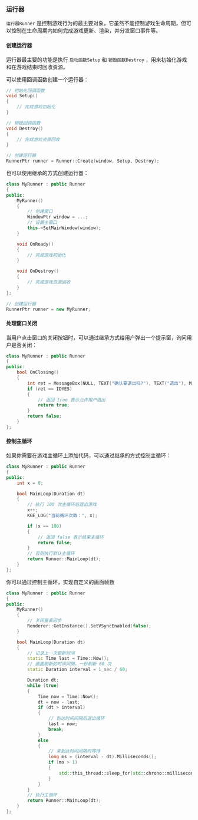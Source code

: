 ### 运行器

`运行器Runner` 是控制游戏行为的最主要对象，它虽然不能控制游戏生命周期，但可以控制在生命周期内如何完成游戏更新、渲染，并分发窗口事件等。

#### 创建运行器

运行器最主要的功能是执行 `启动函数Setup` 和 `销毁函数Destroy` ，用来初始化游戏和在游戏结束时回收资源。

可以使用回调函数创建一个运行器：

```cpp
// 初始化回调函数
void Setup()
{
    // 完成游戏初始化
}

// 销毁回调函数
void Destroy()
{
    // 完成游戏资源回收
}

// 创建运行器
RunnerPtr runner = Runner::Create(window, Setup, Destroy);
```

也可以使用继承的方式创建运行器：

```cpp
class MyRunner : public Runner
{
public:
    MyRunner()
    {
        // 创建窗口
        WindowPtr window = ...;
        // 设置主窗口
        this->SetMainWindow(window);
    }

    void OnReady()
    {
        // 完成游戏初始化
    }

    void OnDestroy()
    {
        // 完成游戏资源回收
    }
};

// 创建运行器
RunnerPtr runner = new MyRunner;
```

#### 处理窗口关闭

当用户点击窗口的关闭按钮时，可以通过继承方式给用户弹出一个提示窗，询问用户是否关闭：

```cpp
class MyRunner : public Runner
{
public:
    bool OnClosing()
    {
        int ret = MessageBox(NULL, TEXT("确认要退出吗?"), TEXT("退出"), MB_YESNO | MB_ICONQUESTION);
        if (ret == IDYES)
        {
            // 返回 true 表示允许用户退出
            return true;
        }
        return false;
    }
};
```

#### 控制主循环

如果你需要在游戏主循环上添加代码，可以通过继承的方式控制主循环：

```cpp
class MyRunner : public Runner
{
public:
    int x = 0;

    bool MainLoop(Duration dt)
    {
        // 执行 100 次主循环后退出游戏
        x++;
        KGE_LOG("当前循环次数：", x);

        if (x == 100)
        {
            // 返回 false 表示结束主循环
            return false;
        }
        // 否则执行默认主循环
        return Runner::MainLoop(dt);
    }
};
```

你可以通过控制主循环，实现自定义的画面帧数

```cpp
class MyRunner : public Runner
{
public:
    MyRunner()
    {
        // 关闭垂直同步
        Renderer::GetInstance().SetVSyncEnabled(false);
    }

    bool MainLoop(Duration dt)
    {
        // 记录上一次更新时间
        static Time last = Time::Now();
        // 画面刷新的时间间隔，一秒刷新 60 次
        static Duration interval = 1_sec / 60;

        Duration dt;
        while (true)
        {
            Time now = Time::Now();
            dt = now - last;
            if (dt > interval)
            {
                // 到达时间间隔后退出循环
                last = now;
                break;
            }
            else
            {
                // 未到达时间间隔时等待
                long ms = (interval - dt).Milliseconds();
                if (ms > 1)
                {
                    std::this_thread::sleep_for(std::chrono::milliseconds(ms));
                }
            }
        }
        // 执行主循环
        return Runner::MainLoop(dt);
    }
};
```
